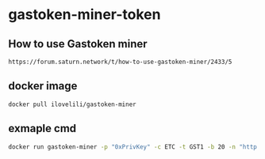 # gastoken-miner-token

## How to use Gastoken miner

`https://forum.saturn.network/t/how-to-use-gastoken-miner/2433/5`

## docker image

`docker pull ilovelili/gastoken-miner`

## exmaple cmd

```bash
docker run gastoken-miner -p "0xPrivKey" -c ETC -t GST1 -b 20 -n "http://localhost:8545"
```
